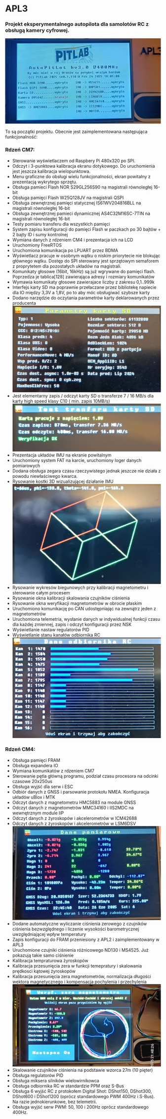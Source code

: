 # APL3
### Projekt eksperymentalnego autopilota dla samolotów RC z obsługą kamery cyfrowej.
![APL3](obrazki/ekran_startowy.jpg)

To są początki projektu. Obecnie jest zaimplementowana następująca funkcjonalność:
### Rdzeń CM7:
- Sterowanie wyświetlaczem od Raspbery Pi 480x320 po SPI.
- Odczyt i 3-punktowa kalibracja ekranu dotykowego. Do uruchomienia jest jeszcza kalibracja wielopunktowa.
- Menu graficzne do obsługi wielu funkcjonalności, ekran powitalny z prezentacją wykrytego sprzętu.
- Obsługa pamieci Flash NOR S29GL256S90 na magistrali równoległej 16-bit
- Obsługa pamięci Flash W25Q128JV na magistrali QSPI
- Obsługa zewnętrznej pamięci statycznej IS61WV204816BLL na magistrali równoległej 16-bit
- Obsługa zewnętrznej pamieci dynamicznej AS4C32M16SC-7TIN na magistrali równoległej 16-bit
- Testy pomiaru transferu dla wszystkich pamięci
- System zapisu konfiguracji do pamięci Flash w paczkach po 30 bajtów + 2 bajty ID i sumy kontrolnej
- Wymiana danych z rdzeniem CM4 i prezentacja ich na LCD
- Uruchomiony FreeRTOS
- Uruchomiona komunikacja po LPUART przez BDMA
- Wyświetlacz pracuje w osobnym wątku o niskim priorytecie nie blokując głównego wątku. Dostęp do SPI sterowany jest sprzętowym semaforem z proprytetem dla pozostałych układów na magistrali.
- Komunikaty głosowe (16bit, 16kHz) są już wgrywane do pamięci flash. Poprzedza je tablica[128] zawierająca adresy i rozmiary komunikatów
- Wymawia komunikaty głosowe zawierajace liczby z zakresu 0,1..999k 
- Interfejs karty SD ma poprawnie przełaczane przez bibliotekę napiecie dla IO między 3,3V a 1,8V, po to aby móc obsługiwać szybsze karty
- Dodano narzędzie do oczytania parametrów karty deklarowanych przez producenta
![Prametry karty](obrazki/prametry_karty_SD.jpg)
- Jest elementarny zapis / odczyt karty SD o transferze 7 / 16 MB/s dla karty high speed klasy C10 ( min. zapis 10MB/s)
![Transfer](obrazki/transfer_karty_SD.jpg)
- Prezentacja układów IMU na ekranie powitalnym
- Uruchomiony system FAT na karcie, uruchomiony loger danych pomiarowych
- Dodana obsługa zegara czasu rzeczywistego jednak jeszcze nie działa z powodu niewłaściwego kwarca.
- Rysowanie kostki 3D wizualizującej działanie IMU
![Kostka](obrazki/kostka.jpg)
- Rysowanie wykresów biegunowych przy kalibracji magnetometru i sterowanie całym procesem
- Rysowanie okna kalibracji skalowania czujników ciśnienia
- Rysowanie okna weryfikacji magnetometrów w obrocie płaskim
- Uruchomiono komunikację po CAN udostępniając na zewnątrz jeden z magnetometrów
- Uruchomiona telemetria, wysłanie danych w indywidualnej funkcji czasu dla każdej zmiennej, zapis i odczyt konfiguracji przez NSK 
- Wyświetlanie nastaw regulatorów PID
- Wyświetlanie stanu kanałów odbiornika RC
![RC](obrazki/odbiornikRC_PPM.jpg)

### Rdzeń CM4:
- Obsługa pamięci FRAM
- Obsługa expandera IO
- Wymiana komunikatów z rdzeniem CM7
- Sterowanie pętla główną programu, podział czasu procesora na odcinki czasowe 20x250us
- Obsługa wyjść dla serw i ESC
- Odbiór danych z GNSS i parsowanie protokołu NMEA. Konfiguracja układów uBlox i MTK
- Odczyt danych z magnetometru HMC5883 na module GNSS
- Odczyt danych z magnetometrów MMC34160 i IIS2MDC na wewnętrznym module IiP
- Odczyt danych z żyroskopów i akcelerometrów w ICM42688
- Odczyt danych z żyroskopów i akcelerometrów w LSM6DSV
![Magnetometry](obrazki/pomiary.jpg)
- Dodane automatyczne wyliczanie ciśnienia zerowego z czujników ciśnienia bezwzględnego i liczenie wysokości barometrycznej uwzględniającej wpływ temperatury
- Zapis konfiguracji do FRAM przeniesiony z APL2 i zaimplementowany w APL3
- Uruchomione czujniki ciśnienia różnicowego ND130 i MS4525. Już pokazują takie samo ciśnienie
- Kalibracja tempraturowa żyroskopów
- Kalibracja przesunięcia zera w funkcji temepratury i skalowania prędkosci kątowej żyroskopów
- Kalibracja przesunięcia zera magnetometrów, normalizacja długości wektora magnetycznego i kompensacja pochylenia i przechylenia
![magetometry](obrazki/kalibracja_magnetometrow.jpg) 
- Skalowanie czujników ciśnienia na podstawie wzorca 27m (10 pięter)
- Obsługa regulatorów PID
- Obsługa miksera silników wielowirnikowca
- Obsługa odbiornika RC w standardzie PPM oraz S-Bus
- Obsługa 6 wyjść RC z protokołem Digital Shot: DShot150, DShot300, DShot600 i DShot1200 (oprócz standardowego PWM 400Hz i S-Bus). Na razie jednokierunkowe, bez telemetrii.
- Obsługa wyjść serw PWM: 50, 100 i 200Hz oprócz standardowego 400Hz.



 
 
 

  
    		
  		
